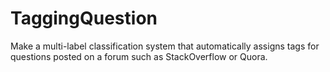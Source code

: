 # TaggingQuestion

Make a multi-label classification system that automatically assigns tags for questions posted on a forum such as StackOverflow or Quora.
